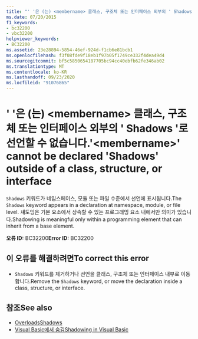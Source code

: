 ```yaml
---
title: "' '은 (는) <membername> 클래스, 구조체 또는 인터페이스 외부의 ' Shadows '로 선언할 수 없습니다."
ms.date: 07/20/2015
f1_keywords:
- bc32200
- vbc32200
helpviewer_keywords:
- BC32200
ms.assetid: 23e28894-5854-46ef-924d-f1cb6e81bcb1
ms.openlocfilehash: f3f08fde9f18eb1f97b05f1749ce332f4dea49d4
ms.sourcegitcommit: bf5c5850654187705bc94cc40ebfb62fe346ab02
ms.translationtype: MT
ms.contentlocale: ko-KR
ms.lasthandoff: 09/23/2020
ms.locfileid: "91076865"
---
```

# <a name="membername-cannot-be-declared-shadows-outside-of-a-class-structure-or-interface"></a><span data-ttu-id="4b2e4-102">' '은 (는) \<membername> 클래스, 구조체 또는 인터페이스 외부의 ' Shadows '로 선언할 수 없습니다.</span><span class="sxs-lookup"><span data-stu-id="4b2e4-102">'\<membername>' cannot be declared 'Shadows' outside of a class, structure, or interface</span></span>

<span data-ttu-id="4b2e4-103">`Shadows` 키워드가 네임스페이스, 모듈 또는 파일 수준에서 선언에 표시됩니다.</span><span class="sxs-lookup"><span data-stu-id="4b2e4-103">The `Shadows` keyword appears in a declaration at namespace, module, or file level.</span></span> <span data-ttu-id="4b2e4-104">섀도잉은 기본 요소에서 상속할 수 있는 프로그래밍 요소 내에서만 의미가 있습니다.</span><span class="sxs-lookup"><span data-stu-id="4b2e4-104">Shadowing is meaningful only within a programming element that can inherit from a base element.</span></span>  
  
 <span data-ttu-id="4b2e4-105">**오류 ID:** BC32200</span><span class="sxs-lookup"><span data-stu-id="4b2e4-105">**Error ID:** BC32200</span></span>  
  
## <a name="to-correct-this-error"></a><span data-ttu-id="4b2e4-106">이 오류를 해결하려면</span><span class="sxs-lookup"><span data-stu-id="4b2e4-106">To correct this error</span></span>  
  
- <span data-ttu-id="4b2e4-107">`Shadows` 키워드를 제거하거나 선언을 클래스, 구조체 또는 인터페이스 내부로 이동합니다.</span><span class="sxs-lookup"><span data-stu-id="4b2e4-107">Remove the `Shadows` keyword, or move the declaration inside a class, structure, or interface.</span></span>  
  
## <a name="see-also"></a><span data-ttu-id="4b2e4-108">참조</span><span class="sxs-lookup"><span data-stu-id="4b2e4-108">See also</span></span>

- [<span data-ttu-id="4b2e4-109">Overloads</span><span class="sxs-lookup"><span data-stu-id="4b2e4-109">Shadows</span></span>](../language-reference/modifiers/shadows.md)
- [<span data-ttu-id="4b2e4-110">Visual Basic에서 숨김</span><span class="sxs-lookup"><span data-stu-id="4b2e4-110">Shadowing in Visual Basic</span></span>](../programming-guide/language-features/declared-elements/shadowing.md)
